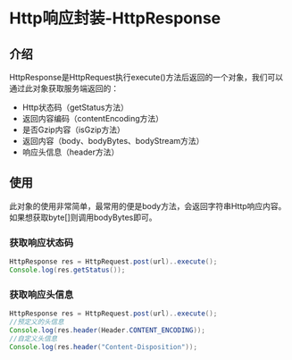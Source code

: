 Http响应封装-HttpResponse
===

## 介绍
HttpResponse是HttpRequest执行execute()方法后返回的一个对象，我们可以通过此对象获取服务端返回的：

- Http状态码（getStatus方法）
- 返回内容编码（contentEncoding方法）
- 是否Gzip内容（isGzip方法）
- 返回内容（body、bodyBytes、bodyStream方法）
- 响应头信息（header方法）

## 使用

此对象的使用非常简单，最常用的便是body方法，会返回字符串Http响应内容。如果想获取byte[]则调用bodyBytes即可。

### 获取响应状态码

```java
HttpResponse res = HttpRequest.post(url)..execute();
Console.log(res.getStatus());
```

### 获取响应头信息

```java
HttpResponse res = HttpRequest.post(url)..execute();
//预定义的头信息
Console.log(res.header(Header.CONTENT_ENCODING));
//自定义头信息
Console.log(res.header("Content-Disposition"));
```

